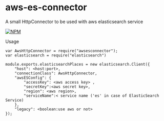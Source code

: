 # aws-es-connector
A small HttpConnector to be used with aws elasticsearch service

[![NPM](https://nodei.co/npm/aws-es-connector.png)](https://npmjs.org/package/aws-es-connector)

Usage
```
var AwsHttpConnector = require("awsesconnector");
var elasticsearch = require("elasticsearch")

module.exports.elasticsearchPlaces = new elasticsearch.Client({
    "host": <host:port>,
    "connectionClass": AwsHttpConnector,
    "awsESConfig": {
        "accessKey": <aws access key> ,
        "secretKey":<aws secret key>,
        "region": <aws region>,
        "serviceName":< service name ('es' in case of ElasticSearch Service)
    },
    "legacy": <boolean:use aws or not>
});

```
